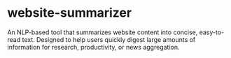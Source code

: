 # website-summarizer
An NLP-based tool that summarizes website content into concise, easy-to-read text. Designed to help users quickly digest large amounts of information for research, productivity, or news aggregation.
